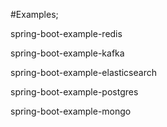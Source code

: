 #Examples;

spring-boot-example-redis

spring-boot-example-kafka

spring-boot-example-elasticsearch

spring-boot-example-postgres

spring-boot-example-mongo